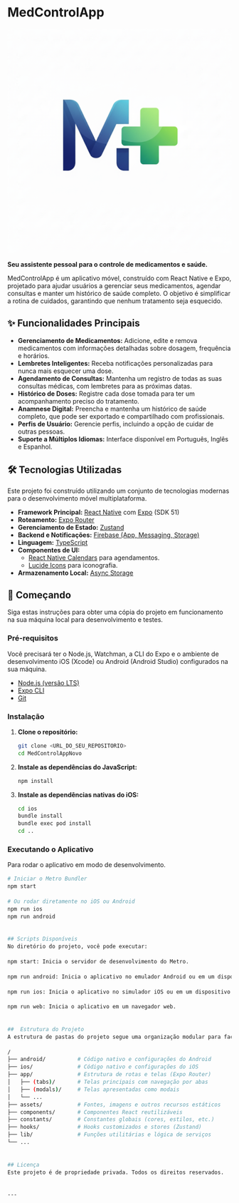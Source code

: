 
# MedControlApp

![MedControlApp Logo](assets/images/logo.png)

**Seu assistente pessoal para o controle de medicamentos e saúde.**

MedControlApp é um aplicativo móvel, construído com React Native e Expo, projetado para ajudar usuários a gerenciar seus medicamentos, agendar consultas e manter um histórico de saúde completo. O objetivo é simplificar a rotina de cuidados, garantindo que nenhum tratamento seja esquecido.

## ✨ Funcionalidades Principais

* **Gerenciamento de Medicamentos:** Adicione, edite e remova medicamentos com informações detalhadas sobre dosagem, frequência e horários.
* **Lembretes Inteligentes:** Receba notificações personalizadas para nunca mais esquecer uma dose.
* **Agendamento de Consultas:** Mantenha um registro de todas as suas consultas médicas, com lembretes para as próximas datas.
* **Histórico de Doses:** Registre cada dose tomada para ter um acompanhamento preciso do tratamento.
* **Anamnese Digital:** Preencha e mantenha um histórico de saúde completo, que pode ser exportado e compartilhado com profissionais.
* **Perfis de Usuário:** Gerencie perfis, incluindo a opção de cuidar de outras pessoas.
* **Suporte a Múltiplos Idiomas:** Interface disponível em Português, Inglês e Espanhol.

## 🛠️ Tecnologias Utilizadas

Este projeto foi construído utilizando um conjunto de tecnologias modernas para o desenvolvimento móvel multiplataforma.

* **Framework Principal:** [React Native](https://reactnative.dev/) com [Expo](https://expo.dev/) (SDK 51)
* **Roteamento:** [Expo Router](https://docs.expo.dev/router/introduction/)
* **Gerenciamento de Estado:** [Zustand](https://github.com/pmndrs/zustand)
* **Backend e Notificações:** [Firebase (App, Messaging, Storage)](https://firebase.google.com/)
* **Linguagem:** [TypeScript](https://www.typescriptlang.org/)
* **Componentes de UI:**
    * [React Native Calendars](https://github.com/wix/react-native-calendars) para agendamentos.
    * [Lucide Icons](https://lucide.dev/) para iconografia.
* **Armazenamento Local:** [Async Storage](https://github.com/react-native-async-storage/async-storage)

## 🚀 Começando

Siga estas instruções para obter uma cópia do projeto em funcionamento na sua máquina local para desenvolvimento e testes.

### Pré-requisitos

Você precisará ter o Node.js, Watchman, a CLI do Expo e o ambiente de desenvolvimento iOS (Xcode) ou Android (Android Studio) configurados na sua máquina.

* [Node.js (versão LTS)](https://nodejs.org/)
* [Expo CLI](https://docs.expo.dev/get-started/installation/)
* [Git](https://git-scm.com/)

### Instalação

1.  **Clone o repositório:**
    ```sh
    git clone <URL_DO_SEU_REPOSITORIO>
    cd MedControlAppNovo
    ```

2.  **Instale as dependências do JavaScript:**
    ```sh
    npm install
    ```

3.  **Instale as dependências nativas do iOS:**
    ```sh
    cd ios
    bundle install
    bundle exec pod install
    cd ..
    ```

### Executando o Aplicativo

Para rodar o aplicativo em modo de desenvolvimento.

```sh
# Iniciar o Metro Bundler
npm start

# Ou rodar diretamente no iOS ou Android
npm run ios
npm run android


## Scripts Disponíveis
No diretório do projeto, você pode executar:

npm start: Inicia o servidor de desenvolvimento do Metro.

npm run android: Inicia o aplicativo no emulador Android ou em um dispositivo conectado.

npm run ios: Inicia o aplicativo no simulador iOS ou em um dispositivo conectado.

npm run web: Inicia o aplicativo em um navegador web.


##  Estrutura do Projeto
A estrutura de pastas do projeto segue uma organização modular para facilitar a manutenção e escalabilidade.

/
├── android/          # Código nativo e configurações do Android
├── ios/              # Código nativo e configurações do iOS
├── app/              # Estrutura de rotas e telas (Expo Router)
│   ├── (tabs)/       # Telas principais com navegação por abas
│   ├── (modals)/     # Telas apresentadas como modais
│   └── ...
├── assets/           # Fontes, imagens e outros recursos estáticos
├── components/       # Componentes React reutilizáveis
├── constants/        # Constantes globais (cores, estilos, etc.)
├── hooks/            # Hooks customizados e stores (Zustand)
├── lib/              # Funções utilitárias e lógica de serviços
└── ...


## Licença
Este projeto é de propriedade privada. Todos os direitos reservados.


---
